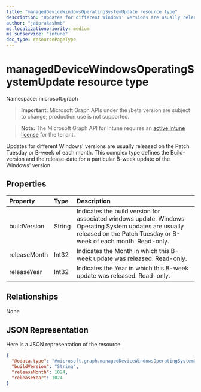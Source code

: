 ```yaml
---
title: "managedDeviceWindowsOperatingSystemUpdate resource type"
description: "Updates for different Windows' versions are usually released on the Patch Tuesday or B-week  of each month. This complex type defines the Build-version and the release-date for a particular B-week update of the Windows' version."
author: "jaiprakashmb"
ms.localizationpriority: medium
ms.subservice: "intune"
doc_type: resourcePageType
---
```


# managedDeviceWindowsOperatingSystemUpdate resource type

Namespace: microsoft.graph
> **Important:** Microsoft Graph APIs under the /beta version are subject to change; production use is not supported.

> **Note:** The Microsoft Graph API for Intune requires an [active Intune license](https://go.microsoft.com/fwlink/?linkid=839381) for the tenant.


Updates for different Windows' versions are usually released on the Patch Tuesday or B-week  of each month. This complex type defines the Build-version and the release-date for a particular B-week update of the Windows' version.

## Properties
|Property|Type|Description|
|:---|:---|:---|
|buildVersion|String|Indicates the build version for associated windows update. Windows Operating System updates are usually released on the Patch Tuesday or B-week of each month. Read-only.|
|releaseMonth|Int32|Indicates the Month in which this B-week update was released. Read-only.|
|releaseYear|Int32|Indicates the Year in which this B-week update was released. Read-only.|

## Relationships
None

## JSON Representation
Here is a JSON representation of the resource.
<!-- {
  "blockType": "resource",
  "@odata.type": "microsoft.graph.managedDeviceWindowsOperatingSystemUpdate"
}
-->
``` json
{
  "@odata.type": "#microsoft.graph.managedDeviceWindowsOperatingSystemUpdate",
  "buildVersion": "String",
  "releaseMonth": 1024,
  "releaseYear": 1024
}
```
